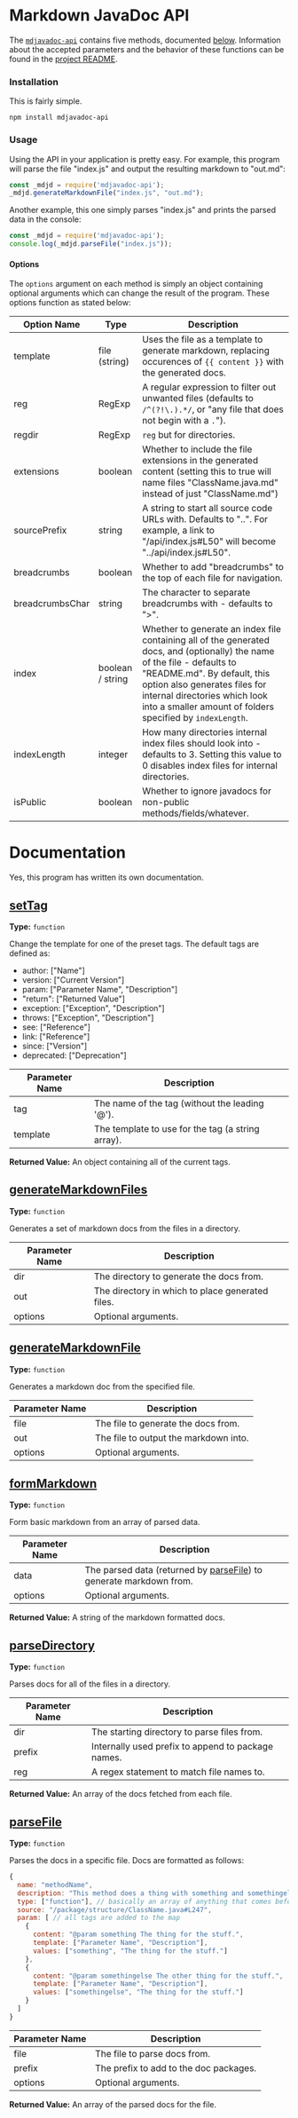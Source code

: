 # Markdown JavaDoc API

The [`mdjavadoc-api`](https://www.npmjs.com/package/mdjavadoc-api) contains five methods, documented [below](#documentation). Information about the accepted parameters and the behavior of these functions can be found in the [project README](https://jfenn.me/redirects/?t=github&d=mdjavadoc).

### Installation

This is fairly simple.

```shell
npm install mdjavadoc-api
```

### Usage

Using the API in your application is pretty easy. For example, this program will parse the file "index.js" and output the resulting markdown to "out.md":

```javascript
const _mdjd = require('mdjavadoc-api');
_mdjd.generateMarkdownFile("index.js", "out.md");
```

Another example, this one simply parses "index.js" and prints the parsed data in the console:

```javascript
const _mdjd = require('mdjavadoc-api');
console.log(_mdjd.parseFile("index.js"));
```

#### Options

The `options` argument on each method is simply an object containing optional arguments which can change the result of the program. These options function as stated below:

| Option Name     | Type             | Description |
|-----------------|------------------|-------------|
| template        | file (string)    | Uses the file as a template to generate markdown, replacing occurences of `{{ content }}` with the generated docs. |
| reg             | RegExp           | A regular expression to filter out unwanted files (defaults to `/^(?!\.).*/`, or "any file that does not begin with a `.`"). |
| regdir          | RegExp           | `reg` but for directories. |
| extensions      | boolean          | Whether to include the file extensions in the generated content (setting this to true will name files "ClassName.java.md" instead of just "ClassName.md") |
| sourcePrefix    | string           | A string to start all source code URLs with. Defaults to "..". For example, a link to "/api/index.js#L50" will become "../api/index.js#L50". |
| breadcrumbs     | boolean          | Whether to add "breadcrumbs" to the top of each file for navigation. |
| breadcrumbsChar | string           | The character to separate breadcrumbs with - defaults to ">". |
| index           | boolean / string | Whether to generate an index file containing all of the generated docs, and (optionally) the name of the file - defaults to "README.md". By default, this option also generates files for internal directories which look into a smaller amount of folders specified by `indexLength`. |
| indexLength     | integer          | How many directories internal index files should look into - defaults to 3. Setting this value to 0 disables index files for internal directories. |
| isPublic        | boolean          | Whether to ignore javadocs for non-public methods/fields/whatever. |

# Documentation

Yes, this program has written its own documentation.

## [setTag](https://github.com/TheAndroidMaster/mdjavadoc/blob/master/api//index.js#L26)

**Type:** `function`

Change the template for one of the preset tags. The 
default tags are defined as: 

- author: ["Name"] 
- version: ["Current Version"] 
- param: ["Parameter Name", "Description"] 
- "return": ["Returned Value"] 
- exception: ["Exception", "Description"] 
- throws: ["Exception", "Description"] 
- see: ["Reference"] 
- link: ["Reference"] 
- since: ["Version"] 
- deprecated: ["Deprecation"] 



|Parameter Name|Description|
|-----|-----|
|tag|The name of the tag (without the leading '@').|
|template|The template to use for the tag (a string array).|

**Returned Value:**  An object containing all of the current tags. 


## [generateMarkdownFiles](https://github.com/TheAndroidMaster/mdjavadoc/blob/master/api//index.js#L51)

**Type:** `function`

Generates a set of markdown docs from the files in a directory. 



|Parameter Name|Description|
|-----|-----|
|dir|The directory to generate the docs from.|
|out|The directory in which to place generated files.|
|options|Optional arguments. |

## [generateMarkdownFile](https://github.com/TheAndroidMaster/mdjavadoc/blob/master/api//index.js#L139)

**Type:** `function`

Generates a markdown doc from the specified file. 



|Parameter Name|Description|
|-----|-----|
|file|The file to generate the docs from.|
|out|The file to output the markdown into.|
|options|Optional arguments. |

## [formMarkdown](https://github.com/TheAndroidMaster/mdjavadoc/blob/master/api//index.js#L154)

**Type:** `function`

Form basic markdown from an array of parsed data. 



|Parameter Name|Description|
|-----|-----|
|data|The parsed data (returned by [parseFile](#parseFile)) to generate markdown from.|
|options|Optional arguments.|

**Returned Value:**  A string of the markdown formatted docs. 


## [parseDirectory](https://github.com/TheAndroidMaster/mdjavadoc/blob/master/api//index.js#L277)

**Type:** `function`

Parses docs for all of the files in a directory. 



|Parameter Name|Description|
|-----|-----|
|dir|The starting directory to parse files from.|
|prefix|Internally used prefix to append to package names.|
|reg|A regex statement to match file names to.|

**Returned Value:**  An array of the docs fetched from each file. 


## [parseFile](https://github.com/TheAndroidMaster/mdjavadoc/blob/master/api//index.js#L305)

**Type:** `function`

Parses the docs in a specific file. Docs are formatted 
as follows: 

```javascript 
{ 
  name: "methodName", 
  description: "This method does a thing with something and somethingelse.", 
  type: ["function"], // basically an array of anything that comes before the method name 
  source: "/package/structure/ClassName.java#L247", 
  param: [ // all tags are added to the map 
    { 
      content: "@param something The thing for the stuff.", 
      template: ["Parameter Name", "Description"], 
      values: ["something", "The thing for the stuff."] 
    }, 
    { 
      content: "@param somethingelse The other thing for the stuff.", 
      template: ["Parameter Name", "Description"], 
      values: ["somethingelse", "The thing for the stuff."] 
    } 
  ] 
} 
``` 



|Parameter Name|Description|
|-----|-----|
|file|The file to parse docs from.|
|prefix|The prefix to add to the doc packages.|
|options|Optional arguments.|

**Returned Value:**  An array of the parsed docs for the file. 


